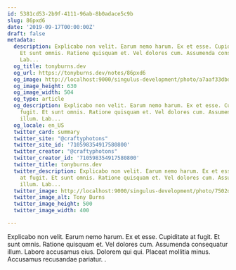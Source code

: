 ```yaml
---
id: 5381cd53-2b9f-4111-96ab-8b0adace5c9b
slug: 86pxd6
date: '2019-09-17T00:00:00Z'
draft: false
metadata:
  description: Explicabo non velit. Earum nemo harum. Ex et esse. Cupiditate at fugit.
    Et sunt omnis. Ratione quisquam et. Vel dolores cum. Assumenda consequatur illum.
    Lab...
  og_title: tonyburns.dev
  og_url: https://tonyburns.dev/notes/86pxd6
  og_image: http://localhost:9000/singulus-development/photo/a7aaf33dbd0b584a47dea1fc1b3a9bbf.jpeg
  og_image_height: 630
  og_image_width: 504
  og_type: article
  og_description: Explicabo non velit. Earum nemo harum. Ex et esse. Cupiditate at
    fugit. Et sunt omnis. Ratione quisquam et. Vel dolores cum. Assumenda consequatur
    illum. Lab...
  og_locale: en_US
  twitter_card: summary
  twitter_site: "@craftyphotons"
  twitter_site_id: '710598354917580800'
  twitter_creator: "@craftyphotons"
  twitter_creator_id: '710598354917580800'
  twitter_title: tonyburns.dev
  twitter_description: Explicabo non velit. Earum nemo harum. Ex et esse. Cupiditate
    at fugit. Et sunt omnis. Ratione quisquam et. Vel dolores cum. Assumenda consequatur
    illum. Lab...
  twitter_image: http://localhost:9000/singulus-development/photo/7502d1526646abf03deb056888635686.jpeg
  twitter_image_alt: Tony Burns
  twitter_image_height: 500
  twitter_image_width: 400

---
```


Explicabo non velit. Earum nemo harum. Ex et esse. Cupiditate at fugit. Et sunt omnis. Ratione quisquam et. Vel dolores cum. Assumenda consequatur illum. Labore accusamus eius. Dolorem qui qui. Placeat mollitia minus. Accusamus recusandae pariatur. .
